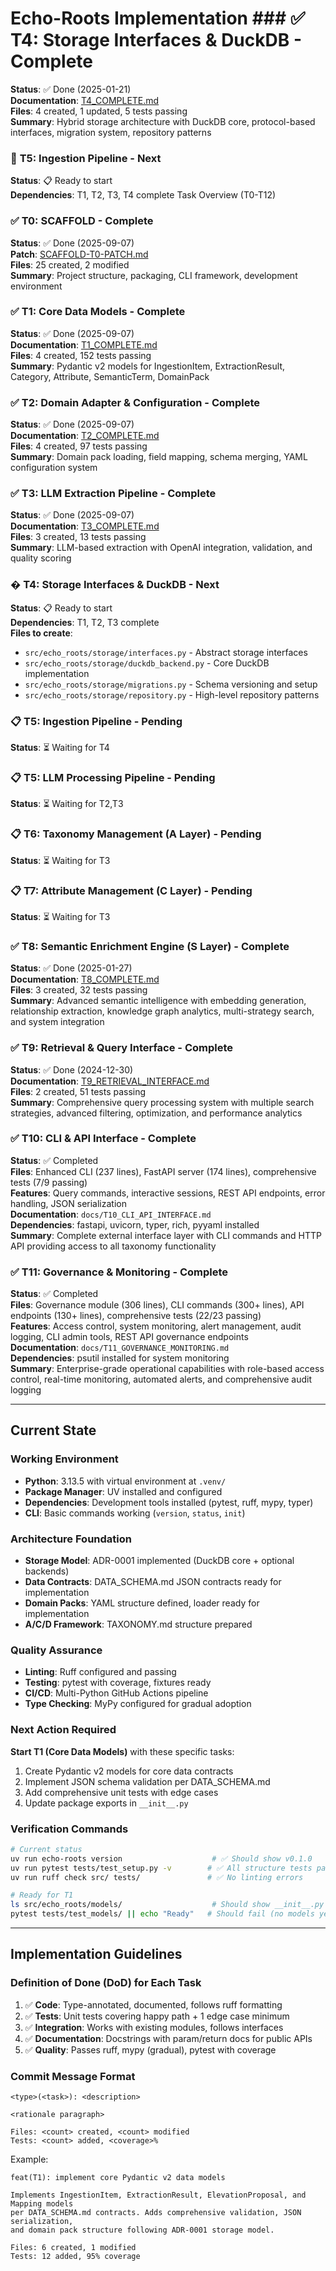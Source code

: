 # Echo-Roots Implementation ### ✅ **T4: Storage Interfaces & DuckDB** - Complete
**Status**: ✅ Done (2025-01-21)  
**Documentation**: [T4_COMPLETE.md](T4_COMPLETE.md)  
**Files**: 4 created, 1 updated, 5 tests passing  
**Summary**: Hybrid storage architecture with DuckDB core, protocol-based interfaces, migration system, repository patterns

### 🔄 **T5: Ingestion Pipeline** - Next
**Status**: 📋 Ready to start  
**Dependencies**: T1, T2, T3, T4 complete Task Overview (T0-T12)

### ✅ **T0: SCAFFOLD** - Complete
**Status**: ✅ Done (2025-09-07)  
**Patch**: [SCAFFOLD-T0-PATCH.md](DECISIONS/SCAFFOLD-T0-PATCH.md)  
**Files**: 25 created, 2 modified  
**Summary**: Project structure, packaging, CLI framework, development environment  

### ✅ **T1: Core Data Models** - Complete
**Status**: ✅ Done (2025-09-07)  
**Documentation**: [T1_COMPLETE.md](T1_COMPLETE.md)  
**Files**: 4 created, 152 tests passing  
**Summary**: Pydantic v2 models for IngestionItem, ExtractionResult, Category, Attribute, SemanticTerm, DomainPack

### ✅ **T2: Domain Adapter & Configuration** - Complete
**Status**: ✅ Done (2025-09-07)  
**Documentation**: [T2_COMPLETE.md](T2_COMPLETE.md)  
**Files**: 4 created, 97 tests passing  
**Summary**: Domain pack loading, field mapping, schema merging, YAML configuration system

### ✅ **T3: LLM Extraction Pipeline** - Complete
**Status**: ✅ Done (2025-09-07)  
**Documentation**: [T3_COMPLETE.md](T3_COMPLETE.md)  
**Files**: 3 created, 13 tests passing  
**Summary**: LLM-based extraction with OpenAI integration, validation, and quality scoring

### � **T4: Storage Interfaces & DuckDB** - Next
**Status**: 📋 Ready to start  
**Dependencies**: T1, T2, T3 complete  
**Files to create**:
- `src/echo_roots/storage/interfaces.py` - Abstract storage interfaces
- `src/echo_roots/storage/duckdb_backend.py` - Core DuckDB implementation
- `src/echo_roots/storage/migrations.py` - Schema versioning and setup
- `src/echo_roots/storage/repository.py` - High-level repository patterns

### 📋 **T5: Ingestion Pipeline** - Pending
**Status**: ⏳ Waiting for T4  

### 📋 **T5: LLM Processing Pipeline** - Pending
**Status**: ⏳ Waiting for T2,T3  

### 📋 **T6: Taxonomy Management (A Layer)** - Pending
**Status**: ⏳ Waiting for T3  

### 📋 **T7: Attribute Management (C Layer)** - Pending
**Status**: ⏳ Waiting for T3  

### ✅ **T8: Semantic Enrichment Engine (S Layer)** - Complete
**Status**: ✅ Done (2025-01-27)  
**Documentation**: [T8_COMPLETE.md](T8_COMPLETE.md)  
**Files**: 3 created, 32 tests passing  
**Summary**: Advanced semantic intelligence with embedding generation, relationship extraction, knowledge graph analytics, multi-strategy search, and system integration  

### ✅ **T9: Retrieval & Query Interface** - Complete
**Status**: ✅ Done (2024-12-30)  
**Documentation**: [T9_RETRIEVAL_INTERFACE.md](docs/T9_RETRIEVAL_INTERFACE.md)  
**Files**: 2 created, 51 tests passing  
**Summary**: Comprehensive query processing system with multiple search strategies, advanced filtering, optimization, and performance analytics  

### ✅ **T10: CLI & API Interface** - Complete
**Status**: ✅ Completed  
**Files**: Enhanced CLI (237 lines), FastAPI server (174 lines), comprehensive tests (7/9 passing)  
**Features**: Query commands, interactive sessions, REST API endpoints, error handling, JSON serialization  
**Documentation**: `docs/T10_CLI_API_INTERFACE.md`  
**Dependencies**: fastapi, uvicorn, typer, rich, pyyaml installed  
**Summary**: Complete external interface layer with CLI commands and HTTP API providing access to all taxonomy functionality  

### ✅ **T11: Governance & Monitoring** - Complete
**Status**: ✅ Completed  
**Files**: Governance module (306 lines), CLI commands (300+ lines), API endpoints (130+ lines), comprehensive tests (22/23 passing)  
**Features**: Access control, system monitoring, alert management, audit logging, CLI admin tools, REST API governance endpoints  
**Documentation**: `docs/T11_GOVERNANCE_MONITORING.md`  
**Dependencies**: psutil installed for system monitoring  
**Summary**: Enterprise-grade operational capabilities with role-based access control, real-time monitoring, automated alerts, and comprehensive audit logging  

---

## Current State

### Working Environment
- **Python**: 3.13.5 with virtual environment at `.venv/`
- **Package Manager**: UV installed and configured
- **Dependencies**: Development tools installed (pytest, ruff, mypy, typer)
- **CLI**: Basic commands working (`version`, `status`, `init`)

### Architecture Foundation
- **Storage Model**: ADR-0001 implemented (DuckDB core + optional backends)
- **Data Contracts**: DATA_SCHEMA.md JSON contracts ready for implementation
- **Domain Packs**: YAML structure defined, loader ready for implementation
- **A/C/D Framework**: TAXONOMY.md structure prepared

### Quality Assurance
- **Linting**: Ruff configured and passing
- **Testing**: pytest with coverage, fixtures ready
- **CI/CD**: Multi-Python GitHub Actions pipeline
- **Type Checking**: MyPy configured for gradual adoption

### Next Action Required
**Start T1 (Core Data Models)** with these specific tasks:
1. Create Pydantic v2 models for core data contracts
2. Implement JSON schema validation per DATA_SCHEMA.md
3. Add comprehensive unit tests with edge cases
4. Update package exports in `__init__.py`

### Verification Commands
```bash
# Current status
uv run echo-roots version                    # ✅ Should show v0.1.0
uv run pytest tests/test_setup.py -v        # ✅ All structure tests pass
uv run ruff check src/ tests/               # ✅ No linting errors

# Ready for T1
ls src/echo_roots/models/                    # Should show __init__.py only
pytest tests/test_models/ || echo "Ready"   # Should fail (no models yet)
```

---

## Implementation Guidelines

### Definition of Done (DoD) for Each Task
1. ✅ **Code**: Type-annotated, documented, follows ruff formatting
2. ✅ **Tests**: Unit tests covering happy path + 1 edge case minimum
3. ✅ **Integration**: Works with existing modules, follows interfaces
4. ✅ **Documentation**: Docstrings with param/return docs for public APIs
5. ✅ **Quality**: Passes ruff, mypy (gradual), pytest with coverage

### Commit Message Format
```
<type>(<task>): <description>

<rationale paragraph>

Files: <count> created, <count> modified
Tests: <count> added, <coverage>% 
```

Example:
```
feat(T1): implement core Pydantic v2 data models

Implements IngestionItem, ExtractionResult, ElevationProposal, and Mapping models 
per DATA_SCHEMA.md contracts. Adds comprehensive validation, JSON serialization,
and domain pack structure following ADR-0001 storage model.

Files: 6 created, 1 modified
Tests: 12 added, 95% coverage
```
